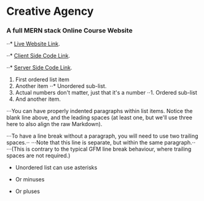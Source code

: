 
# Creative Agency
### A full MERN stack Online Course Website

⋅⋅* [Live Website Link](https://creative-agency-75c66.web.app/).

⋅⋅* [Client Side Code Link](https://github.com/sajib581/creative-agency-client).

⋅⋅* [Server Side Code Link](https://github.com/sajib581/creative-agenct-server).

1. First ordered list item
2. Another item
⋅⋅* Unordered sub-list. 
1. Actual numbers don't matter, just that it's a number
⋅⋅1. Ordered sub-list
4. And another item.

⋅⋅⋅You can have properly indented paragraphs within list items. Notice the blank line above, and the leading spaces (at least one, but we'll use three here to also align the raw Markdown).

⋅⋅⋅To have a line break without a paragraph, you will need to use two trailing spaces.⋅⋅
⋅⋅⋅Note that this line is separate, but within the same paragraph.⋅⋅
⋅⋅⋅(This is contrary to the typical GFM line break behaviour, where trailing spaces are not required.)

* Unordered list can use asterisks
- Or minuses
+ Or pluses

